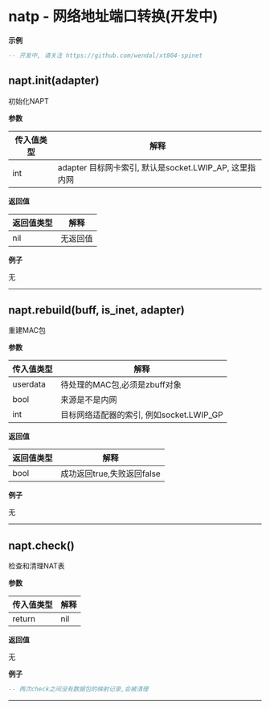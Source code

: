 # natp - 网络地址端口转换(开发中)

**示例**

```lua
-- 开发中, 请关注 https://github.com/wendal/xt804-spinet

```

## napt.init(adapter)



初始化NAPT

**参数**

|传入值类型|解释|
|-|-|
|int|adapter 目标网卡索引, 默认是socket.LWIP_AP, 这里指内网|

**返回值**

|返回值类型|解释|
|-|-|
|nil|无返回值|

**例子**

无

---

## napt.rebuild(buff, is_inet, adapter)



重建MAC包

**参数**

|传入值类型|解释|
|-|-|
|userdata|待处理的MAC包,必须是zbuff对象|
|bool|来源是不是内网|
|int|目标网络适配器的索引, 例如socket.LWIP_GP|

**返回值**

|返回值类型|解释|
|-|-|
|bool|成功返回true,失败返回false|

**例子**

无

---

## napt.check()



检查和清理NAT表

**参数**

|传入值类型|解释|
|-|-|
|return|nil|

**返回值**

无

**例子**

```lua
-- 两次check之间没有数据包的映射记录,会被清理

```

---

